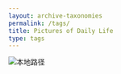```yaml
---
layout: archive-taxonomies
permalink: /tags/
title: Pictures of Daily Life
type: tags
---
```

![本地路径](bg.jpeg "相对路径演示")
